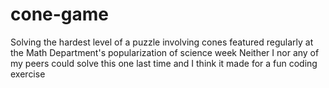 # cone-game
Solving the hardest level of a puzzle involving cones featured regularly at the Math Department's popularization of science week
Neither I nor any of my peers could solve this one last time and I think it made for a fun coding exercise
